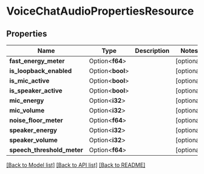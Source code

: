 # VoiceChatAudioPropertiesResource

## Properties

Name | Type | Description | Notes
------------ | ------------- | ------------- | -------------
**fast_energy_meter** | Option<**f64**> |  | [optional]
**is_loopback_enabled** | Option<**bool**> |  | [optional]
**is_mic_active** | Option<**bool**> |  | [optional]
**is_speaker_active** | Option<**bool**> |  | [optional]
**mic_energy** | Option<**i32**> |  | [optional]
**mic_volume** | Option<**i32**> |  | [optional]
**noise_floor_meter** | Option<**f64**> |  | [optional]
**speaker_energy** | Option<**i32**> |  | [optional]
**speaker_volume** | Option<**i32**> |  | [optional]
**speech_threshold_meter** | Option<**f64**> |  | [optional]

[[Back to Model list]](../README.md#documentation-for-models) [[Back to API list]](../README.md#documentation-for-api-endpoints) [[Back to README]](../README.md)


